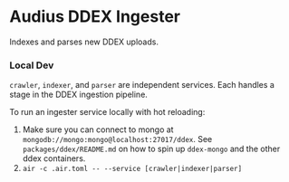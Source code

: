 # Audius DDEX Ingester

Indexes and parses new DDEX uploads.

### Local Dev
`crawler`, `indexer`, and `parser` are independent services. Each handles a stage in the DDEX ingestion pipeline.

To run an ingester service locally with hot reloading:
1. Make sure you can connect to mongo at `mongodb://mongo:mongo@localhost:27017/ddex`. See `packages/ddex/README.md` on how to spin up `ddex-mongo` and the other ddex containers.
2. `air -c .air.toml -- --service [crawler|indexer|parser]`
